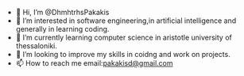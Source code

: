 - 👋 Hi, I’m @DhmhtrhsPakakis
- 👀 I’m interested in software engineering,in artificial intelligence and generally in learning coding.
- 🌱 I’m currently learning computer science in aristotle university of thessaloniki.
- 💞️ I’m looking to improve my skills in coidng and work on projects.
- 📫 How to reach me email:pakakisd@gmail.com

<!---
DhmhtrhsPakakis/DhmhtrhsPakakis is a ✨ special ✨ repository because its `README.md` (this file) appears on your GitHub profile.
You can click the Preview link to take a look at your changes.
--->
